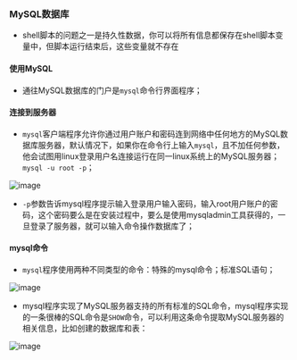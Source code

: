 ### MySQL数据库
+ shell脚本的问题之一是持久性数据，你可以将所有信息都保存在shell脚本变量中，但脚本运行结束后，这些变量就不存在
#### 使用MySQL
+ 通往MySQL数据库的门户是`mysql`命令行界面程序；
#### 连接到服务器
+ `mysql`客户端程序允许你通过用户账户和密码连到网络中任何地方的MySQL数据库服务器，默认情况下，如果你在命令行上输入`mysql`，且不加任何参数，他会试图用linux登录用户名连接运行在同一linux系统上的MySQL服务器；`mysql -u root -p`；

![image](https://github.com/ningbaoqi/Shell/blob/master/gif/pic-95.jpg) 

+ `-p`参数告诉mysql程序提示输入登录用户输入密码，输入root用户账户的密码，这个密码要么是在安装过程中，要么是使用mysqladmin工具获得的，一旦登录了服务器，就可以输入命令操作数据库了；
#### mysql命令
+ `mysql`程序使用两种不同类型的命令：特殊的mysql命令；标准SQL语句；

![image](https://github.com/ningbaoqi/Shell/blob/master/gif/pic-96.pg)

+ mysql程序实现了MySQL服务器支持的所有标准的SQL命令，mysql程序实现的一条很棒的SQL命令是`SHOW`命令，可以利用这条命令提取MySQL服务器的相关信息，比如创建的数据库和表：

![image](https://github.com/ningbaoqi/Shell/blob/master/gif/pic-96jpg)
